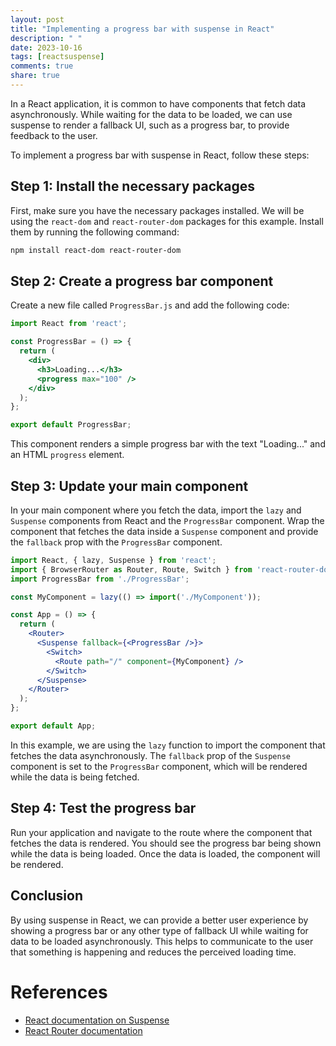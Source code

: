 ```yaml
---
layout: post
title: "Implementing a progress bar with suspense in React"
description: " "
date: 2023-10-16
tags: [reactsuspense]
comments: true
share: true
---
```


In a React application, it is common to have components that fetch data asynchronously. While waiting for the data to be loaded, we can use suspense to render a fallback UI, such as a progress bar, to provide feedback to the user.

To implement a progress bar with suspense in React, follow these steps:

## Step 1: Install the necessary packages

First, make sure you have the necessary packages installed. We will be using the `react-dom` and `react-router-dom` packages for this example. Install them by running the following command:

```bash
npm install react-dom react-router-dom
```

## Step 2: Create a progress bar component

Create a new file called `ProgressBar.js` and add the following code:

```jsx
import React from 'react';

const ProgressBar = () => {
  return (
    <div>
      <h3>Loading...</h3>
      <progress max="100" />
    </div>
  );
};

export default ProgressBar;
```

This component renders a simple progress bar with the text "Loading..." and an HTML `progress` element.

## Step 3: Update your main component

In your main component where you fetch the data, import the `lazy` and `Suspense` components from React and the `ProgressBar` component. Wrap the component that fetches the data inside a `Suspense` component and provide the `fallback` prop with the `ProgressBar` component.

```jsx
import React, { lazy, Suspense } from 'react';
import { BrowserRouter as Router, Route, Switch } from 'react-router-dom';
import ProgressBar from './ProgressBar';

const MyComponent = lazy(() => import('./MyComponent'));

const App = () => {
  return (
    <Router>
      <Suspense fallback={<ProgressBar />}>
        <Switch>
          <Route path="/" component={MyComponent} />
        </Switch>
      </Suspense>
    </Router>
  );
};

export default App;
```

In this example, we are using the `lazy` function to import the component that fetches the data asynchronously. The `fallback` prop of the `Suspense` component is set to the `ProgressBar` component, which will be rendered while the data is being fetched.

## Step 4: Test the progress bar

Run your application and navigate to the route where the component that fetches the data is rendered. You should see the progress bar being shown while the data is being loaded. Once the data is loaded, the component will be rendered.

## Conclusion

By using suspense in React, we can provide a better user experience by showing a progress bar or any other type of fallback UI while waiting for data to be loaded asynchronously. This helps to communicate to the user that something is happening and reduces the perceived loading time.

# References

- [React documentation on Suspense](https://reactjs.org/docs/react-api.html#reactsuspense)
- [React Router documentation](https://reactrouter.com/)